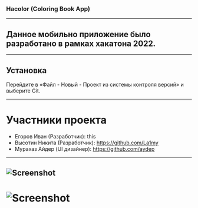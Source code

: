 ### Hacolor (Coloring Book App)

---

## Данное мобильно приложение было разработано в рамках хакатона 2022.

---

## Установка
Перейдите в «Файл - Новый - Проект из системы контроля версий» и выберите Git.

---
# Участники проекта
- Егоров Иван (Разработчик): this
- Высотин Никита (Разработчик): https://github.com/La1my
- Мурахаз Айдер  (UI дизайнер): https://github.com/aydep

---
![Screenshot](/screenshots/screenshot1.png)
---
![Screenshot](/screenshots/screenshot2.png)
=============================
